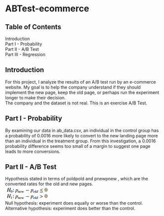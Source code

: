 # ABTest-ecommerce
## Table of Contents
Introduction <br>
Part I - Probability <br>
Part II - A/B Test <br>
Part III - Regression

## Introduction
For this project, I analyze the results of an A/B test run by an e-commerce website. My goal is to help the company understand if they should implement the new page, keep the old page, or perhaps run the experiment longer to make their decision.
<br>
The company and the dataset is not real. This is an exercise A/B Test.

## Part I - Probability
By examining our data in ab_data.csv, an individual in the control group has a probability of 0.0016 more likely to convert to the new landing page more than an individual in the treatment group. From this investigation, a 0.0016 probability difference seems too small of a margin to suggest one page leads to more conversions.

## Part II - A/B Test
Hypothesis stated in terms of  poldpold  and  pnewpnew , which are the converted rates for the old and new pages. <br>
![alt text](https://github.com/jasccyang/ABTest-ecommerce/blob/master/AB_hypothesis.png?raw=true) <br>
Null hypothesis: experiment does equally or worse than the control. <br>
Alternative hypothesis: experiment does better than the control.
